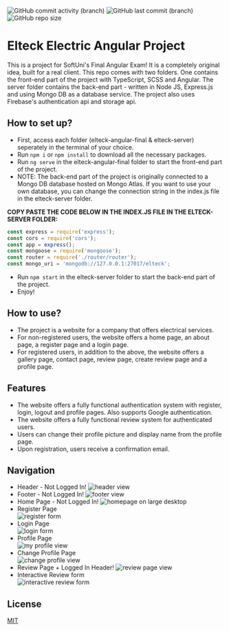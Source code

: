 
![GitHub commit activity (branch)](https://img.shields.io/github/commit-activity/t/dannykamenov/Softuni-Angular-Project)
![GitHub last commit (branch)](https://img.shields.io/github/last-commit/dannykamenov/Softuni-Angular-Project)
![GitHub repo size](https://img.shields.io/github/repo-size/dannykamenov/Softuni-Angular-Project)

# Elteck Electric Angular Project
 This is a project for SoftUni's Final Angular Exam! It is a completely original idea, built for a real client. This repo comes with two folders. One contains the front-end part of the project with TypeScript, SCSS and Angular. The server folder contains the back-end part - written in Node JS, Express.js and using Mongo DB as a database service. The project also uses Firebase's authentication api and storage api.

## How to set up?
* First, access each folder (elteck-angular-final & elteck-server) seperately in the terminal of your choice.
* Run `npm i` or `npm install` to download all the necessary packages.
* Run `ng serve` in the elteck-angular-final folder to start the front-end part of the project.
* NOTE: The back-end part of the project is originally connected to a Mongo DB database hosted on Mongo Atlas. If you want to use your own database, you can change the connection string in the index.js file in the elteck-server folder.

**COPY PASTE THE CODE BELOW IN THE INDEX.JS FILE IN THE ELTECK-SERVER FOLDER:**
```javascript
const express = require('express');
const cors = require('cors');
const app = express();
const mongoose = require('mongoose');
const router = require('./router/router');
const mongo_uri = 'mongodb://127.0.0.1:27017/elteck';
```

* Run `npm start` in the elteck-server folder to start the back-end part of the project.
* Enjoy!

## How to use?
* The project is a website for a company that offers electrical services. 
* For non-registered users, the website offers a home page, an about page, a register page and a login page.
* For registered users, in addition to the above, the website offers a gallery page, contact page, review page, create review page and a profile page.

## Features
* The website offers a fully functional authentication system with register, login, logout and profile pages. Also supports Google authentication.
* The website offers a fully functional review system for authenticated users.
* Users can change their profile picture and display name from the profile page.
* Upon registration, users receive a confirmation email.

## Navigation
* Header - Not Logged In!
![header view](https://github.com/dannykamenov/Softuni-Angular-Project/assets/46850144/e127af9e-4c39-4cbd-9ef5-11ebf58223d0)
* Footer - Not Logged In!
![footer view](https://github.com/dannykamenov/Softuni-Angular-Project/assets/46850144/5ebd71a3-d59f-4120-80ef-652305db2984)
* Home Page - Not Logged In!
![homepage on large desktop](https://github.com/dannykamenov/Softuni-Angular-Project/assets/46850144/b5164aef-94ac-44de-8821-03c3470cbc8a)
* Register Page\
![register form](https://github.com/dannykamenov/Softuni-Angular-Project/assets/46850144/36ffb096-6bbf-44b0-b75a-1e33e77b94e3)
* Login Page\
![login form](https://github.com/dannykamenov/Softuni-Angular-Project/assets/46850144/f8cb4b0f-92dd-44cc-b881-7edabd0694bf)
* Profile Page\
![my profile view](https://github.com/dannykamenov/Softuni-Angular-Project/assets/46850144/1c9ae475-73e5-4f7e-8916-7fba5faec048)
* Change Profile Page\
![change profile view](https://github.com/dannykamenov/Softuni-Angular-Project/assets/46850144/4549dd21-89b3-4739-bf01-73a7ca124306)
* Review Page + Logged In Header!
![review page view](https://github.com/dannykamenov/Softuni-Angular-Project/assets/46850144/0445af39-f91a-4b02-97b5-a1e46aa2eab0)
* Interactive Review form\
![interactive review form](https://github.com/dannykamenov/Softuni-Angular-Project/assets/46850144/1b62b31d-40db-46a9-b37f-41c635981ef6)

## License
[MIT](https://choosealicense.com/licenses/mit/)

